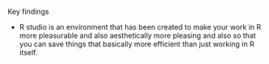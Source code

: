 Key findings
- R studio is an environment that has been created to make your work in R more pleasurable and also aesthetically more pleasing and also so that you can save things that basically more efficient than just working in R itself.
